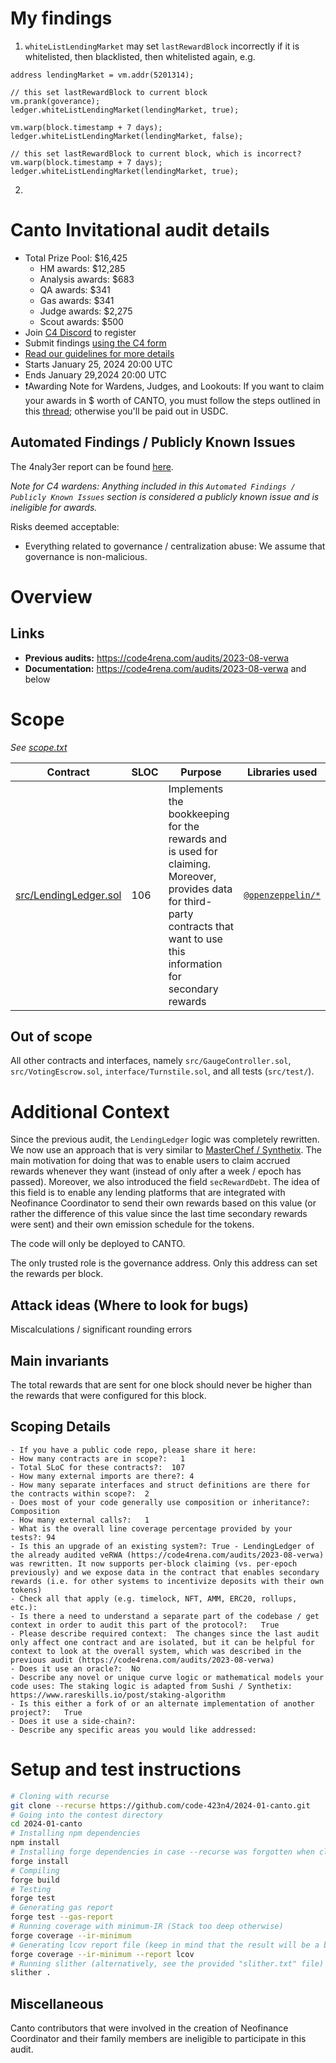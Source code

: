 # My findings

1. `whiteListLendingMarket` may set `lastRewardBlock` incorrectly if it is whitelisted, then blacklisted, then whitelisted again, e.g.
```
address lendingMarket = vm.addr(5201314);

// this set lastRewardBlock to current block
vm.prank(goverance);
ledger.whiteListLendingMarket(lendingMarket, true);

vm.warp(block.timestamp + 7 days);
ledger.whiteListLendingMarket(lendingMarket, false);

// this set lastRewardBlock to current block, which is incorrect?
vm.warp(block.timestamp + 7 days);
ledger.whiteListLendingMarket(lendingMarket, true);
```
2.


# Canto Invitational audit details

- Total Prize Pool: $16,425 
  - HM awards: $12,285 
  - Analysis awards: $683 
  - QA awards: $341 
  - Gas awards: $341 
  - Judge awards: $2,275 
  - Scout awards: $500 
- Join [C4 Discord](https://discord.gg/code4rena) to register
- Submit findings [using the C4 form](https://code4rena.com/contests/2024-01-canto-invitational/submit)
- [Read our guidelines for more details](https://docs.code4rena.com/roles/wardens)
- Starts January 25, 2024 20:00 UTC
- Ends January 29,2024 20:00 UTC
- ❗️Awarding Note for Wardens, Judges, and Lookouts: If you want to claim your awards in $ worth of CANTO, you must follow the steps outlined in this [thread](https://discord.com/channels/810916927919620096/1199083429174718464/1199722579259310100); otherwise you'll be paid out in USDC.

## Automated Findings / Publicly Known Issues

The 4naly3er report can be found [here](https://github.com/code-423n4/2024-01-canto/blob/main/4naly3er-report.md).

_Note for C4 wardens: Anything included in this `Automated Findings / Publicly Known Issues` section is considered a publicly known issue and is ineligible for awards._

Risks deemed acceptable:

- Everything related to governance / centralization abuse: We assume that governance is non-malicious.

# Overview

## Links

- **Previous audits:** <https://code4rena.com/audits/2023-08-verwa>
- **Documentation:** <https://code4rena.com/audits/2023-08-verwa> and below

# Scope

*See [scope.txt](https://github.com/code-423n4/2024-01-canto/blob/main/scope.txt)*

| Contract | SLOC | Purpose | Libraries used |  
| ----------- | ----------- | ----------- | ----------- |
| [src/LendingLedger.sol](https://github.com/code-423n4/2024-01-canto/blob/main/src/LendingLedger.sol) | 106 | Implements the bookkeeping for the rewards and is used for claiming. Moreover, provides data for third-party contracts that want to use this information for secondary rewards | [`@openzeppelin/*`](https://openzeppelin.com/contracts/) |

## Out of scope

All other contracts and interfaces, namely `src/GaugeController.sol`, `src/VotingEscrow.sol`, `interface/Turnstile.sol`, and all tests (`src/test/`).

# Additional Context

Since the previous audit, the `LendingLedger` logic was completely rewritten. We now use an approach that is very similar to [MasterChef / Synthetix](https://www.rareskills.io/post/staking-algorithm). The main motivation for doing that was to enable users to claim accrued rewards whenever they want (instead of only after a week / epoch has passed). Moreover, we also introduced the field `secRewardDebt`. The idea of this field is to enable any lending platforms that are integrated with Neofinance Coordinator to send their own rewards based on this value (or rather the difference of this value since the last time secondary rewards were sent) and their own emission schedule for the tokens.

The code will only be deployed to CANTO.

The only trusted role is the governance address. Only this address can set the rewards per block.

## Attack ideas (Where to look for bugs)

Miscalculations / significant rounding errors

## Main invariants

The total rewards that are sent for one block should never be higher than the rewards that were configured for this block.

## Scoping Details

```
- If you have a public code repo, please share it here:  
- How many contracts are in scope?:   1
- Total SLoC for these contracts?:  107
- How many external imports are there?: 4 
- How many separate interfaces and struct definitions are there for the contracts within scope?:  2
- Does most of your code generally use composition or inheritance?:   Composition
- How many external calls?:   1
- What is the overall line coverage percentage provided by your tests?: 94
- Is this an upgrade of an existing system?: True - LendingLedger of the already audited veRWA (https://code4rena.com/audits/2023-08-verwa) was rewritten. It now supports per-block claiming (vs. per-epoch previously) and we expose data in the contract that enables secondary rewards (i.e. for other systems to incentivize deposits with their own tokens)
- Check all that apply (e.g. timelock, NFT, AMM, ERC20, rollups, etc.): 
- Is there a need to understand a separate part of the codebase / get context in order to audit this part of the protocol?:   True
- Please describe required context:  The changes since the last audit only affect one contract and are isolated, but it can be helpful for context to look at the overall system, which was described in the previous audit (https://code4rena.com/audits/2023-08-verwa) 
- Does it use an oracle?:  No
- Describe any novel or unique curve logic or mathematical models your code uses: The staking logic is adapted from Sushi / Synthetix: https://www.rareskills.io/post/staking-algorithm
- Is this either a fork of or an alternate implementation of another project?:   True
- Does it use a side-chain?: 
- Describe any specific areas you would like addressed:
```

# Setup and test instructions

```bash
# Cloning with recurse
git clone --recurse https://github.com/code-423n4/2024-01-canto.git
# Going into the contest directory
cd 2024-01-canto
# Installing npm dependencies
npm install
# Installing forge dependencies in case --recurse was forgotten when cloning
forge install
# Compiling
forge build
# Testing
forge test
# Generating gas report
forge test --gas-report
# Running coverage with minimum-IR (Stack too deep otherwise)
forge coverage --ir-minimum
# Generating lcov report file (keep in mind that the result will be a bit off when displaying the result such as with the Coverage Gutters extension on VSCode due to --ir-minimum).
forge coverage --ir-minimum --report lcov
# Running slither (alternatively, see the provided "slither.txt" file)
slither .
```

## Miscellaneous

Canto contributors that were involved in the creation of Neofinance Coordinator and their family members are ineligible to participate in this audit.
